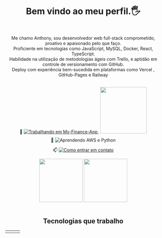 <h1 align="center" style="margin-top: 1rem"> Bem vindo ao meu perfil.🖐️</h1>

<br>
<p align="center"> Me chamo Anthony, sou desenvolvedor web full-stack comprometido, proativo e apaixonado pelo que faço.<br>
Proficiente em tecnologias como JavaScript, MySQL, Docker, React, TypeScript. <br>
Habilidade na utilização de metodologias ágeis com Trello, e aptidão em controle de versionamento com GitHub.<br>
Deploy com experiência bem-sucedida em plataformas como Vercel , GitHub-Pages e Railway
</p>
<br>

<div align="center">
🔭 <a href="https://github.com/anthony-steffen/my-finance-app">
<img src="https://img.shields.io/badge/Trabalhando%20em-My%20Finance%20App-blue?style=flat&logo=react&logoColor=white&color=cyan" alt="Trabalhando em My-Finance-App">
</a>
  <img src="https://skillicons.dev/icons?i=javascript,react,css,bootstrap,vite,github" style=" ; width:150px ; margin-left:5px"/>

<p align="center" style="margin: 10px">
🌱 <img src="https://img.shields.io/badge/Atualmente Aprendendo-AWS%20e%20Python-blue?style=flat&logo=amazon-aws&logoColor=white&color=232F3E" alt="Aprendendo AWS e Python">

📫 <a href="mailto:anthony.steffen@outlook.com.br" style="margin: 0px">
<img src="https://img.shields.io/badge/Como entrar em contato-%20Outlook-blue?style=flat&logo=microsoft-outlook&logoColor=white&color=0078D4" alt="Como entrar em contato">
</a>

</div>

<!-- GITHUB STATUS -->
<div align="center">
  <img height="140em" src="https://github-readme-stats.vercel.app/api?username=anthony-steffen&show_icons=true&theme=dark&include_all_commits=true&count_private=true"/>
  <img height="140em" src="https://github-readme-stats.vercel.app/api/top-langs/?username=anthony-steffen&layout=compact&langs_count=10&theme=dark"/>
</div><br>

<div>
  <h2 align="center"> Tecnologias que trabalho</h2>
</div>
<table><tr><td valign="top" align="center" width="33%">

<!-- ### Frontend

<div align="center">
<img src="https://devicon-website.vercel.app/api/javascript/original.svg"style="margin: 10px ; width:50px"/>
<img src="https://devicon-website.vercel.app/api/typescript/original.svg"style="margin: 10px ; width:50px"/>
<img src="https://devicon-website.vercel.app/api/react/original.svg" style="margin: 10px ; width:50px"/>
<img src="https://devicon-website.vercel.app/api/redux/original.svg" style="margin: 10px ; width:50px"/>
<img src="https://devicon-website.vercel.app/api/html5/plain-wordmark.svg" style="margin: 10px ; width:50px"/>
<img src="https://devicon-website.vercel.app/api/css3/plain-wordmark.svg" style="margin: 10px ; width:50px"/>
<img src="https://devicon-website.vercel.app/api/sass/original.svg" style="margin: 10px ; width:50px"/>
<img src="https://cdn.jsdelivr.net/gh/devicons/devicon/icons/bootstrap/bootstrap-original.svg" style="width: 60px; margin: 10px"/>
<img src="https://skillicons.dev/icons?i=github" style="margin: 10px"/>
<img src="https://skillicons.dev/icons?i=vite" style="margin: 10px"/>
<img src="https://skillicons.dev/icons?i=jest" style="margin: 10px"/>

</div>

</td><td valign="top" align="center" width="33%">

### Backend

<div align="center">
<img src="https://cdn.jsdelivr.net/gh/devicons/devicon/icons/nodejs/nodejs-plain.svg" style="width: 50px ; margin: 10px"/>
<img src="https://cdn.jsdelivr.net/gh/devicons/devicon/icons/docker/docker-original.svg" style="width: 50px ; margin: 10px"/>
<img src="https://cdn.jsdelivr.net/gh/devicons/devicon/icons/mysql/mysql-original-wordmark.svg" style="width: 50px ; margin: 10px"/>
<img src="https://skillicons.dev/icons?i=express"style="margin: 5px"/>
<img src="https://cdn.jsdelivr.net/gh/devicons/devicon/icons/python/python-original-wordmark.svg" style="width: 50px ; margin: 10px"/>
<img src="https://cdn.jsdelivr.net/gh/devicons/devicon/icons/mongodb/mongodb-original-wordmark.svg" style="width: 50px ; margin: 10px"/>
</div>

</td><td valign="top" align="center" width="33%">

### Outras

<div align="center">
<img src="https://cdn.jsdelivr.net/gh/devicons/devicon/icons/amazonwebservices/amazonwebservices-plain-wordmark.svg" style="width: 50px"/>
<a href="https://www.linux.org/"><img style="margin: 10px" src="https://profilinator.rishav.dev/skills-assets/linux-original.svg" alt="Linux" height="50" /></a>
<img src="https://github.com/anthony-steffen/anthony-steffen/blob/main/assets/Vercel.png?raw=true" style="width: 80px ; margin: 10px">
<a href="https://github.com/"><img style="margin: 10px" src="https://profilinator.rishav.dev/skills-assets/git-scm-icon.svg" alt="Git" height="50" /></a>
<img src="https://cdn.jsdelivr.net/gh/devicons/devicon/icons/trello/trello-plain-wordmark.svg" style="width: 80px"/>
</div>
</td></tr></table>

<div align="left">
<h2 align="center"> Conecte-se comigo</h2>
</div>
<div>

[![Instagram](https://img.shields.io/badge/Instagram-E4405F?style=for-the-badge&logo=instagram&logoColor=white)](https://www.instagram.com/_anthony.steffen_)
[![Linkeding](https://img.shields.io/badge/LinkedIn-0077B5?style=for-the-badge&logo=linkedin&logoColor=white)](https://www.linkedin.com/in/anthony-steffen-dev/)
[![Twiter](https://img.shields.io/badge/Twitter-1DA1F2?style=for-the-badge&logo=twitter&logoColor=white)](https://twitter.com/4nth0ny_Steffen)
[![Facebook](https://img.shields.io/badge/Facebook-1877F2?style=for-the-badge&logo=facebook&logoColor=white)](https://www.facebook.com/anthony.steffen/)
[![Whatsapp](https://img.shields.io/badge/Whatsapp-25D366?style=for-the-badge&logo=whatsapp&logoColor=white)](https://api.whatsapp.com/send?phone=5584991423988&text=Ol%C3%A1%2C%20Anthony%20Steffen%20!)
[![GitHub](https://img.shields.io/badge/GitHub-100000?style=for-the-badge&logo=github&logoColor=white)](https://github.com/anthony-steffen)

</div> -->
